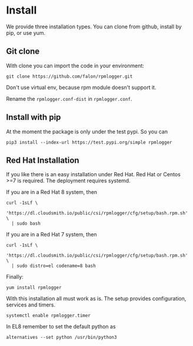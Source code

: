 # Install

We provide three installation types. You can clone from github,
install by pip, or use yum.

## Git clone
With clone you can import the code in your environment:

    git clone https://github.com/falon/rpmlogger.git

Don't use virtual env, because rpm module doesn't support it.


Rename the `rpmlogger.conf-dist` in `rpmlogger.conf`.
    
## Install with pip

At the moment the package is only under the test pypi. So you can

    pip3 install --index-url https://test.pypi.org/simple rpmlogger

## Red Hat Installation

If you like there is an easy installation under Red Hat.
Red Hat or Centos >=7 is required. The deployment requires systemd.

If you are in a Red Hat 8 system, then

    curl -1sLf \
      'https://dl.cloudsmith.io/public/csi/rpmlogger/cfg/setup/bash.rpm.sh' \
      | sudo bash
    
If you are in a Red Hat 7 system, then

    curl -1sLf \
      'https://dl.cloudsmith.io/public/csi/rpmlogger/cfg/setup/bash.rpm.sh' \
      | sudo distro=el codename=8 bash

Finally:

    yum install rpmlogger

With this installation all must work as is. The setup provides configuration,
 services and timers.

    systemctl enable rpmlogger.timer

In EL8 remember to set the default python as

    alternatives --set python /usr/bin/python3
